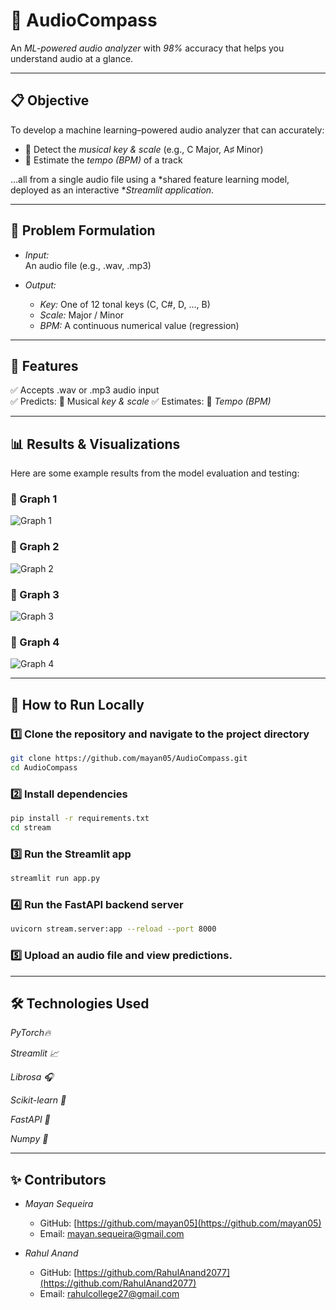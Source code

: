 # 🎵 AudioCompass

An *ML-powered audio analyzer* with *98%* accuracy that helps you understand audio at a glance.

---

## 📋 Objective

To develop a machine learning–powered audio analyzer that can accurately:

- 🎼 Detect the *musical key & scale* (e.g., C Major, A♯ Minor)
- 🎵 Estimate the *tempo (BPM)* of a track

…all from a single audio file using a *shared feature learning model, deployed as an interactive **Streamlit application*.

---

## 🧩 Problem Formulation

- *Input:*  
  An audio file (e.g., .wav, .mp3)

- *Output:*
  - *Key:* One of 12 tonal keys (C, C#, D, …, B)
  - *Scale:* Major / Minor
  - *BPM:* A continuous numerical value (regression)

---

## 🚀 Features

✅ Accepts .wav or .mp3 audio input  
✅ Predicts:
  🎼 Musical *key & scale*
✅ Estimates:
  🎵 *Tempo (BPM)*

---

## 📊 Results & Visualizations

Here are some example results from the model evaluation and testing:

### 🔷 Graph 1
![Graph 1](readme_graphs/graph_1.png)

### 🔷 Graph 2
![Graph 2](readme_graphs/graph_2.png)

### 🔷 Graph 3
![Graph 3](readme_graphs/graph_3.png)

### 🔷 Graph 4
![Graph 4](readme_graphs/graph_4.png)

---

## 📂 How to Run Locally

### 1️⃣ Clone the repository and navigate to the project directory

```bash
git clone https://github.com/mayan05/AudioCompass.git
cd AudioCompass
```

### 2️⃣ Install dependencies

```bash
pip install -r requirements.txt
cd stream
```

### 3️⃣ Run the Streamlit app

```bash
streamlit run app.py
```

### 4️⃣ Run the FastAPI backend server

```bash
uvicorn stream.server:app --reload --port 8000
```

### 5️⃣ Upload an audio file and view predictions.

---

## 🛠 Technologies Used
*PyTorch🔥*

*Streamlit 📈*

*Librosa 🎧*

*Scikit-learn 🔬*

*FastAPI 🍃*

*Numpy 🔢*

---

## ✨ Contributors

- *Mayan Sequeira*
  - GitHub: [https://github.com/mayan05](https://github.com/mayan05)
  - Email: [mayan.sequeira@gmail.com](mailto:mayan.sequeira@gmail.com)

- *Rahul Anand*
  - GitHub: [https://github.com/RahulAnand2077](https://github.com/RahulAnand2077)
  - Email: [rahulcollege27@gmail.com](mailto:rahulcollege27@gmail.com)
